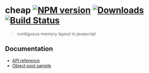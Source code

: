 # cheap [![NPM version][npm-image]][npm-url] [![Downloads][downloads-image]][npm-url] [![Build Status][travis-image]][travis-url]
> contiguous memory layout in javascript

## Documentation

- [API reference](/docs/api.md)
- [Object pool sample](/test/vector_pool.coffee)

[downloads-image]: http://img.shields.io/npm/dm/cheap.svg
[npm-url]: https://npmjs.org/package/cheap
[npm-image]: http://img.shields.io/npm/v/cheap.svg

[travis-url]: https://travis-ci.org/Mischanix/cheap
[travis-image]: http://img.shields.io/travis/Mischanix/cheap.svg
